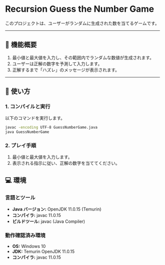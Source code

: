 # Recursion Guess the Number Game

このプロジェクトは、ユーザーがランダムに生成された数を当てるゲームです。

---

## 📝 **機能概要**
1. 最小値と最大値を入力し、その範囲内でランダムな数値が生成されます。
2. ユーザーは正解の数字を予測して入力します。
3. 正解するまで「ハズレ」のメッセージが表示されます。

---

## 🚀 **使い方**

### **1. コンパイルと実行**
以下のコマンドを実行します。

```bash
javac -encoding UTF-8 GuessNumberGame.java
java GuessNumberGame
```

### **2. プレイ手順**
1. 最小値と最大値を入力します。
2. 表示される指示に従い、正解の数字を当ててください。

## 💻 環境

### 言語とツール
- **Java バージョン:** OpenJDK 11.0.15 (Temurin)
- **コンパイラ:** javac 11.0.15
- **ビルドツール:** javac (Java Compiler)

### 動作確認済み環境
- **OS:** Windows 10
- **JDK:** Temurin OpenJDK 11.0.15
- **コンパイラ:** javac 11.0.15

